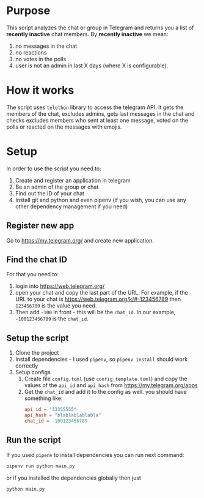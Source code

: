 # Purpose

This script analyzes the chat or group in Telegram and returns you a list of **recently inactive** chat members. By **recently inactive** we mean:
1. no messages in the chat
2. no reactions
3. no votes in the polls
4. user is not an admin
in last X days (where X is configurable).

# How it works

The script uses `telethon` library to access the telegram API. It gets the members of the chat, excludes admins, gets last messages in the chat and checks excludes members who sent at least one message, voted on the polls or reacted on the messages with emojis.

# Setup

In order to use the script you need to:

1. Create and register an application in telegram
2. Be an admin of the group or chat
3. Find out the ID of your chat
4. Install git and python and even pipenv (if you wish, you can use any other dependency management if you need)

## Register new app

Go to https://my.telegram.org/ and create new application.

## Find the chat ID

For that you need to:
1. login into https://web.telegram.org/
2. open your chat and copy the last part of the URL. For example, if the URL to your chat is https://web.telegram.org/k/#-123456789 then `123456789` is the value you need.
3. Then add `-100` in front - this will be the `chat_id`. In our example, `-100123456789` is the `chat_id`.

## Setup the script

1. Clone the project
2. Install dependencies - I used `pipenv`, so `pipenv install` should work correctly
3. Setup configs
    1. Create file `config.toml` (use `config_template.toml`) and copy the values of the `api_id` and `api_hash` from https://my.telegram.org/apps
    2. Get the `chat_id` and add it to the config as well. you should have something like:
        ```toml
        api_id = "33355555"
        api_hash = "blablablablabla"
        chat_id = -100123456789
        ```

## Run the script

If you used `pipenv` to install dependencies you can run next command:

```bash
pipenv run python main.py
```

or if you installed the dependencies globally then just

```bash
python main.py
```